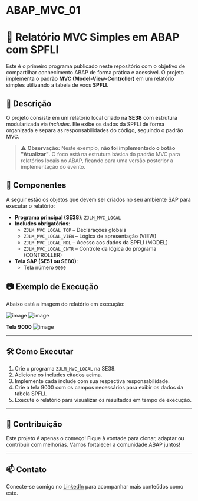 # ABAP_MVC_01
# 🧠 Relatório MVC Simples em ABAP com SPFLI

Este é o primeiro programa publicado neste repositório com o objetivo de compartilhar conhecimento ABAP de forma prática e acessível. O projeto implementa o padrão **MVC (Model-View-Controller)** em um relatório simples utilizando a tabela de voos **SPFLI**.

## 📌 Descrição

O projeto consiste em um relatório local criado na **SE38** com estrutura modularizada via *includes*. Ele exibe os dados da SPFLI de forma organizada e separa as responsabilidades do código, seguindo o padrão MVC.

> ⚠️ **Observação:** Neste exemplo, **não foi implementado o botão "Atualizar"**. O foco está na estrutura básica do padrão MVC para relatórios locais no ABAP, ficando para uma versão posterior a implementação do evento.
> 
## 🔧 Componentes

A seguir estão os objetos que devem ser criados no seu ambiente SAP para executar o relatório:

- **Programa principal (SE38)**: `ZJLM_MVC_LOCAL`
- **Includes obrigatórios**:
  - `ZJLM_MVC_LOCAL_TOP` – Declarações globais
  - `ZJLM_MVC_LOCAL_VIEW` – Lógica de apresentação (VIEW)
  - `ZJLM_MVC_LOCAL_MDL` – Acesso aos dados da SPFLI (MODEL)
  - `ZJLM_MVC_LOCAL_CNTR` – Controle da lógica do programa (CONTROLLER)
- **Tela SAP (SE51 ou SE80)**:
  - Tela número `9000`

## 📷 Exemplo de Execução

Abaixo está a imagem do relatório em execução:

![image](https://github.com/user-attachments/assets/da9af934-f2e1-40fd-96b4-c576db013804)
![image](https://github.com/user-attachments/assets/3c45f327-7ed1-4d22-819d-615894b28bb2)

**Tela 9000**
![image](https://github.com/user-attachments/assets/508e89c2-1c42-445c-a505-2243f7889d62)


---

## 🛠️ Como Executar

1. Crie o programa `ZJLM_MVC_LOCAL` na SE38.
2. Adicione os includes citados acima.
3. Implemente cada include com sua respectiva responsabilidade.
4. Crie a tela 9000 com os campos necessários para exibir os dados da tabela SPFLI.
5. Execute o relatório para visualizar os resultados em tempo de execução.

---

## 🤝 Contribuição

Este projeto é apenas o começo! Fique à vontade para clonar, adaptar ou contribuir com melhorias. Vamos fortalecer a comunidade ABAP juntos!

---

## 📫 Contato

Conecte-se comigo no [LinkedIn](https://www.linkedin.com/in/joaoluismedeiros/) para acompanhar mais conteúdos como este.

